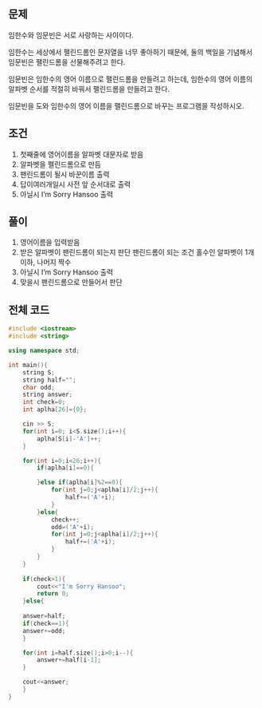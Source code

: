 ## 문제
임한수와 임문빈은 서로 사랑하는 사이이다.

임한수는 세상에서 팰린드롬인 문자열을 너무 좋아하기 때문에, 둘의 백일을 기념해서 임문빈은 팰린드롬을 선물해주려고 한다.

임문빈은 임한수의 영어 이름으로 팰린드롬을 만들려고 하는데, 임한수의 영어 이름의 알파벳 순서를 적절히 바꿔서 팰린드롬을 만들려고 한다.

임문빈을 도와 임한수의 영어 이름을 팰린드롬으로 바꾸는 프로그램을 작성하시오.
## 조건
1. 첫째줄에 영어이름을 알파벳 대문자로 받음
2. 알파벳을 펠린드롬으로 만듬
3. 팬린드롬이 될시 바꾼이름 출력
4. 답이여러개일시 사전 앞 순서대로 출력
5. 아닐시 I’m Sorry Hansoo 출력
## 풀이
1. 영어이름을 입력받음
2. 받은 알파벳이 팬린드롬이 되는지 판단
팬린드롬이 되는 조건 홀수인 알파벳이 1개이하, 나머지 짝수
3. 아닐시 I’m Sorry Hansoo 출력
4. 맞을시 팬린드롬으로 만들어서 판단
## 전체 코드
```cpp
#include <iostream>
#include <string>

using namespace std;

int main(){
    string S;
    string half="";
    char odd;
    string answer;
    int check=0;
    int aplha[26]={0};

    cin >> S;
    for(int i=0; i<S.size();i++){
        aplha[S[i]-'A']++;
    }

    for(int i=0;i<26;i++){
        if(aplha[i]==0){

        }else if(aplha[i]%2==0){
            for(int j=0;j<aplha[i]/2;j++){
                half+=('A'+i);
            }
        }else{
            check++;
            odd=('A'+i);
            for(int j=0;j<aplha[i]/2;j++){
                half+=('A'+i);
            }
        }
    }
    
    if(check>1){
        cout<<"I'm Sorry Hansoo";
        return 0;
    }else{
    
    answer=half;
    if(check==1){
    answer+=odd;
    }

    for(int i=half.size();i>0;i--){
        answer+=half[i-1];
    }

    cout<<answer;
    }
}
```